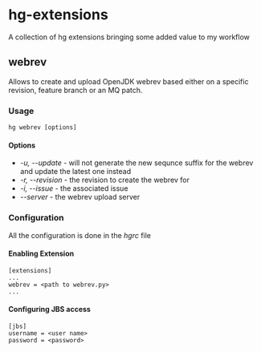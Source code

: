 hg-extensions
=============

A collection of hg extensions bringing some added value to my workflow

## webrev
Allows to create and upload OpenJDK webrev based either on a specific revision, feature branch or an MQ patch.

### Usage
`hg webrev [options]`

#### Options
* *-u, --update* - will not generate the new sequnce suffix for the webrev and update the latest one instead
* *-r, --revision* - the revision to create the webrev for
* *-i, --issue* - the associated issue
* *--server* - the webrev upload server
 
### Configuration
All the configuration is done in the _hgrc_ file

#### Enabling Extension
```
[extensions]
...
webrev = <path to webrev.py>
...
```

#### Configuring JBS access
```
[jbs]
username = <user name>
password = <password>
```
